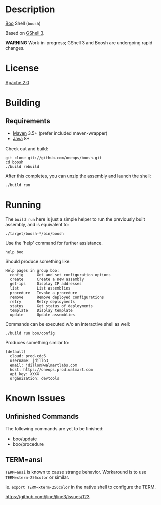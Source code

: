 <!--

    Copyright 2017-present Walmart, Inc.

    Licensed under the Apache License, Version 2.0 (the "License");
    you may not use this file except in compliance with the License.
    You may obtain a copy of the License at

        http://www.apache.org/licenses/LICENSE-2.0

    Unless required by applicable law or agreed to in writing, software
    distributed under the License is distributed on an "AS IS" BASIS,
    WITHOUT WARRANTIES OR CONDITIONS OF ANY KIND, either express or implied.
    See the License for the specific language governing permissions and
    limitations under the License.

-->
# Description

[Boo](https://github.com/oneops/boo) Shell (`boosh`)

Based on [GShell 3](https://github.com/jdillon/gshell).

**WARNING** Work-in-progress; GShell 3 and Boosh are undergoing rapid changes.

# License

[Apache 2.0](http://www.apache.org/licenses/LICENSE-2.0.html)

# Building

## Requirements

* [Maven](http://maven.apache.org) 3.5+ (prefer included maven-wrapper)
* [Java](http://java.oracle.com/) 8+

Check out and build:

    git clone git://github.com/oneops/boosh.git
    cd boosh
    ./build rebuild

After this completes, you can unzip the assembly and launch the shell:

    ./build run

# Running

The `build run` here is just a simple helper to run the previously built assembly, and is equivalent to:

    ./target/boosh-*/bin/boosh

Use the 'help' command for further assistance.

    help boo

Should produce something like:

    Help pages in group boo:
      config      Get and set configuration options
      create      Create a new assembly
      get-ips     Display IP addresses
      list        List assemblies
      procedure   Invoke a procedure
      remove      Remove deployed configurations
      retry       Retry deployments
      status      Get status of deployments
      template    Display template
      update      Update assemblies

Commands can be executed w/o an interactive shell as well:

    ./build run boo/config

Produces something similar to:

    [default]
      cloud: prod-cdc6
      username: jdillo3
      email: jdillon@walmartlabs.com
      host: https://oneops.prod.walmart.com
      api_key: XXXX
      organization: devtools

# Known Issues

## Unfinished Commands

The following commands are yet to be finished:

* boo/update
* boo/procedure

## TERM=ansi

  `TERM=ansi` is known to cause strange behavior.  Workaround is to use `TERM=xterm-256color` or similar.
  
  ie. `export TERM=xterm-256color` in the native shell to configure the TERM.
  
  https://github.com/jline/jline3/issues/123
